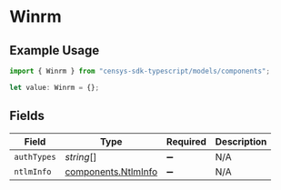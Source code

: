 # Winrm

## Example Usage

```typescript
import { Winrm } from "censys-sdk-typescript/models/components";

let value: Winrm = {};
```

## Fields

| Field                                                      | Type                                                       | Required                                                   | Description                                                |
| ---------------------------------------------------------- | ---------------------------------------------------------- | ---------------------------------------------------------- | ---------------------------------------------------------- |
| `authTypes`                                                | *string*[]                                                 | :heavy_minus_sign:                                         | N/A                                                        |
| `ntlmInfo`                                                 | [components.NtlmInfo](../../models/components/ntlminfo.md) | :heavy_minus_sign:                                         | N/A                                                        |